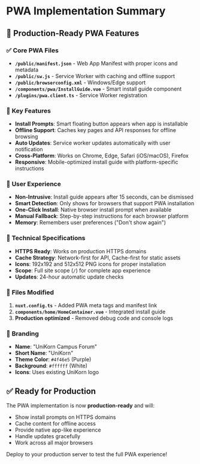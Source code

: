 # PWA Implementation Summary

## 🎯 Production-Ready PWA Features

### ✅ **Core PWA Files**
- **`/public/manifest.json`** - Web App Manifest with proper icons and metadata
- **`/public/sw.js`** - Service Worker with caching and offline support
- **`/public/browserconfig.xml`** - Windows/Edge support
- **`/components/pwa/InstallGuide.vue`** - Smart install guide component
- **`/plugins/pwa.client.ts`** - Service Worker registration

### 🚀 **Key Features**
- **Install Prompts**: Smart floating button appears when app is installable
- **Offline Support**: Caches key pages and API responses for offline browsing
- **Auto Updates**: Service worker updates automatically with user notification
- **Cross-Platform**: Works on Chrome, Edge, Safari (iOS/macOS), Firefox
- **Responsive**: Mobile-optimized install guide with platform-specific instructions

### 📱 **User Experience**
- **Non-Intrusive**: Install guide appears after 15 seconds, can be dismissed
- **Smart Detection**: Only shows for browsers that support PWA installation
- **One-Click Install**: Native browser install prompt when available
- **Manual Fallback**: Step-by-step instructions for each browser platform
- **Memory**: Remembers user preferences ("Don't show again")

### 🔧 **Technical Specifications**
- **HTTPS Ready**: Works on production HTTPS domains
- **Cache Strategy**: Network-first for API, Cache-first for static assets
- **Icons**: 192x192 and 512x512 PNG icons for proper installation
- **Scope**: Full site scope (`/`) for complete app experience
- **Updates**: 24-hour automatic update checks

### 📄 **Files Modified**
1. **`nuxt.config.ts`** - Added PWA meta tags and manifest link
2. **`components/home/HomeContainer.vue`** - Integrated install guide
3. **Production optimized** - Removed debug code and console logs

### 🎨 **Branding**
- **Name**: "UniKorn Campus Forum"
- **Short Name**: "UniKorn"
- **Theme Color**: `#4f46e5` (Purple)
- **Background**: `#ffffff` (White)
- **Icons**: Uses existing UniKorn logo

## ✅ **Ready for Production**

The PWA implementation is now **production-ready** and will:
- Show install prompts on HTTPS domains
- Cache content for offline access
- Provide native app-like experience
- Handle updates gracefully
- Work across all major browsers

Deploy to your production server to test the full PWA experience!